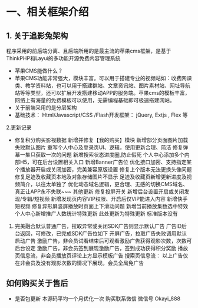 # 一、相关框架介绍
## 1. 关于追影兔架构
程序采用的前后端分离、且后端所用的是最主流的苹果cms框架，是基于ThinkPHP和Layui的多功能开源免费内容管理系统
- 苹果CMS能做什么？
- 苹果CMS功能非常强大，模块丰富。可以用于搭建专业的视频站如：收费网课类、教学资料站，也可以用于搭建群站、文章资讯站、图片素材站、网址导航站等等类型，还可以扩展开发搭建移动APP的服务端。苹果cms的模板丰富，网络上有海量的免费模板可以使用，无需编程基础即可极速搭建网站。
- 关于前端采用的是分层架构
- 基础技术： Html/Javascript/CSS /Flash开发框架： jQuery, Extjs , Flex 等

2.更新记录
- 修复积分购买影视数据
新增并修复【我的购买】模块
新增部分页面图片加载失败默认图片
重写个人中心及登录页UI、逻辑，使用更新合理、简洁
修复弹幕一集只获取一次的问题
新增搜索状态进度圈,防止假死
个人中心添加多个内部H5，可在后台设置相关入口
新增Banner广告位
优化接口加密、支持指定某个播放器开启或关闭加密，完美兼容原版设置
修复上个版本无法更换头像问题修复足迹及收藏页本地及对象存储图片不显示
足迹及收藏页新增更新进度及视频简介，以往太单独了
优化动态域名逻辑，更合理、无感的切换CMS域名、真正让APP永不失联~~~ 其他更新
修复投屏开关
新增后台设置开启或关闭发现/专辑/短视频
新增发现页内容VIP权限、开启后仅VIP能进入内容
新增快手短视频
修复异形屏竖屏播放时页面上下滑动问题
新增当前播放集数选中特效个人中心新增推广人数统计特殊更新
此处更新为特殊更新 标准版本没有
1. 完美融合默认普通广告，拉取异常或关闭SDK广告则显示默认广告
广告ID后台返回，可修改，已完成SDK广告位如下
开屏广告，拉取广告失败调用默认启动广告
激励广告，非会员试看结束后可观看激励广告获得观影次数，次数可后台设定
激励广告，非会员签到展现激励广告，签到成功获得积分奖励
播放页信息流，非会员播放页评论上方显示模板广告
搜索页信息流： 以上广告仅在非会员及没有观影次数的情况下展现，会员全局免广告

## 如何购买关于售后
- 是否包更新
本源码平均一个月优化一次
购买联系微信  微信号 Okayi_888
 
